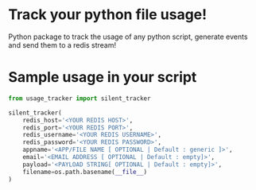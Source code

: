 # Track your python file usage!
Python package to track the usage of any python script, generate events and send them to a redis stream!

# Sample usage in your script

```python
from usage_tracker import silent_tracker

silent_tracker(
    redis_host='<YOUR REDIS HOST>',
    redis_port='<YOUR REDIS PORT>',
    redis_username='<YOUR REDIS USERNAME>',
    redis_password='<YOUR REDIS PASSWORD>',
    appname='<APP/FILE NAME [ OPTIONAL | Default : generic ]>',
    email='<EMAIL ADDRESS [ OPTIONAL | Default : empty]>',
    payload='<PAYLOAD STRING[ OPTIONAL | Default : empty]>',
    filename=os.path.basename(__file__)
)
```
